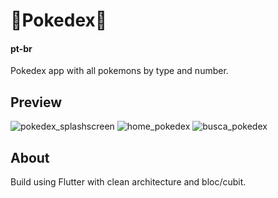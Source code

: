 # 🌟**Pokedex**🌟
#### pt-br
Pokedex app with all pokemons by type and number.

## **Preview**
![pokedex_splashscreen](https://user-images.githubusercontent.com/54691110/180054088-c047f092-8d3c-41f9-8976-e644d8db68b8.png)
![home_pokedex](https://user-images.githubusercontent.com/54691110/181288051-ebb32c7d-dc00-4c14-ae46-036f0b394dbd.png)
![busca_pokedex](https://user-images.githubusercontent.com/54691110/181288045-3ce74380-b00a-4719-b27e-b5fad9eedf08.png)

## **About**
Build using Flutter with clean architecture and bloc/cubit.
